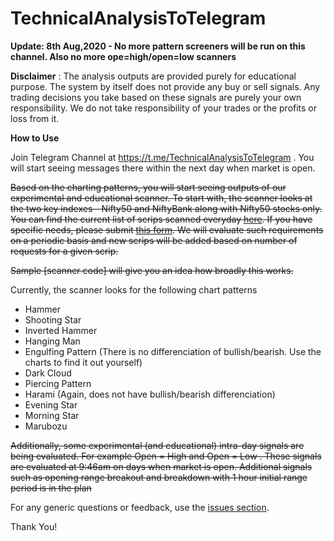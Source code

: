 # TechnicalAnalysisToTelegram

**Update: 8th Aug,2020 - No more pattern screeners will be run on this channel. Also no more ope=high/open=low scanners**

**Disclaimer** : The analysis outputs are provided purely for educational purpose. The system by itself does not provide any buy or sell signals. Any trading decisions you take based on these signals are purely your own responsibility. We do not take responsibility of your trades or the profits or loss from it.

**How to Use**

Join Telegram Channel at https://t.me/TechnicalAnalysisToTelegram . You will start seeing messages there within the next day when market is open.

~~Based on the charting patterns, you will start seeing outputs of our experimental and educational scanner. To start with, the scanner looks at the two key indexes - Nifty50 and NiftyBank along with Nifty50 stocks only. You can find the current list of scrips scanned everyday [here](https://github.com/ramkumarkr/TechnicalAnalysisToTelegram/blob/master/scrips_list.txt). If you have specific needs, please submit [this form](https://forms.gle/E5Eq42ZhrpfJ4SQu7). We will evaluate such requirements on a periodic basis and new scrips will be added based on number of requests for a given scrip.~~

~~Sample [scanner code] will give you an idea how broadly this works.~~

Currently, the scanner looks for the following chart patterns
- Hammer
- Shooting Star
- Inverted Hammer
- Hanging Man
- Engulfing Pattern (There is no differenciation of bullish/bearish. Use the charts to find it out yourself)
- Dark Cloud
- Piercing Pattern
- Harami (Again, does not have bullish/bearish differenciation)
- Evening Star
- Morning Star
- Marubozu

~~Additionally, some experimental (and educational) intra-day signals are being evaluated. For example Open = High and Open = Low . These signals are evaluated at 9:46am on days when market is open.
Additional signals such as opening range breakout and breakdown with 1 hour initial range period is in the plan~~

For any generic questions or feedback, use the [issues section](https://github.com/ramkumarkr/TechnicalAnalysisToTelegram/issues).

Thank You!
